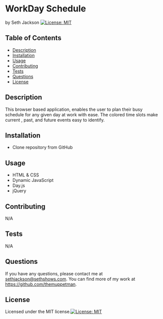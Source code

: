 # WorkDay Schedule
  by Seth Jackson [![License: MIT](https://img.shields.io/badge/License-MIT-yellow.svg)](https://opensource.org/licenses/MIT)  

  
  
  ## Table of Contents
  - [Description](#description)
  - [Installation](#installation)
  - [Usage](#usage)
  - [Contributing](#contributing)
  - [Tests](#tests)
  - [Questions](#questions)
  - [License](#license)
  
  ## Description
  This browser based application, enables the user to plan their busy schedule for any given day at work with ease. The colored time slots make current , past, and future events easy to identify.  
  
  ## Installation
  - Clone repository from GitHub
  
  ## Usage
  - HTML & CSS  
  - Dynamic JavaScript
  - Day.js
  - jQuery

  
  ## Contributing
  N/A  
  
  ## Tests
  N/A  
  
  
  ## Questions
  If you have any questions, please contact me at sethjackson@sethshows.com.
  You can find more of my work at https://github.com/themuppetman.
  
  ## License
  Licensed under the MIT license.[![License: MIT](https://img.shields.io/badge/License-MIT-yellow.svg)](https://opensource.org/licenses/MIT)
  
